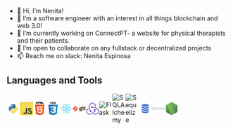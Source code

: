 - 👋 Hi, I’m Nenita!
- 👀 I’m a software engineer with an interest in all things blockchain and web 3.0!
- 🌱 I’m currently working on ConnectPT- a website for physical therapists and their patients.
- 💞️ I’m open to collaborate on any fullstack or decentralized projects
- 📫 Reach me on slack: Nenita Espinosa

## Languages and Tools

<div style="display: flex; align-items: center;">

  <img src="https://github.com/github/explore/raw/main/topics/python/python.png" width="30" alt="Python">
  <img src="https://github.com/github/explore/raw/main/topics/javascript/javascript.png" width="30" alt="JavaScript">
  <img src="https://github.com/github/explore/raw/main/topics/html/html.png" width="30" alt="HTML">
  <img src="https://github.com/github/explore/raw/main/topics/css/css.png" width="30" alt="CSS">
  <img src="https://github.com/github/explore/raw/main/topics/react/react.png" width="30" alt="React">
  <img src="https://github.com/github/explore/raw/main/topics/git/git.png" width="30" alt="Git">
  <img src="https://github.com/github/explore/raw/main/topics/redux/redux.png" width="30" alt="Redux">
  <img src="https://res.cloudinary.com/dfnqaxcck/image/upload/v1687215405/flask_l9vp6a.png" width="30" alt="Flask">
  <img src="https://res.cloudinary.com/dfnqaxcck/image/upload/c_scale,w_301/v1687216244/sqlalch_wbvdbm.png" width="30" alt="SQLAlchemy">
  <img src="https://res.cloudinary.com/dfnqaxcck/image/upload/c_scale,w_278/v1687215975/seq_njsb4b.png" width="30" alt="Sequelize">
  <img src="https://github.com/github/explore/raw/main/topics/sql/sql.png" width="30" alt="SQL">
  <img src="https://github.com/github/explore/raw/main/topics/express/express.png" width="30" alt="Express">
  <img src="https://github.com/github/explore/raw/main/topics/nodejs/nodejs.png" width="30" alt="Node.js">

</div>

<!---
nenitaE/nenitaE is a ✨ special ✨ repository because its `README.md` (this file) appears on your GitHub profile.
You can click the Preview link to take a look at your changes.
--->
